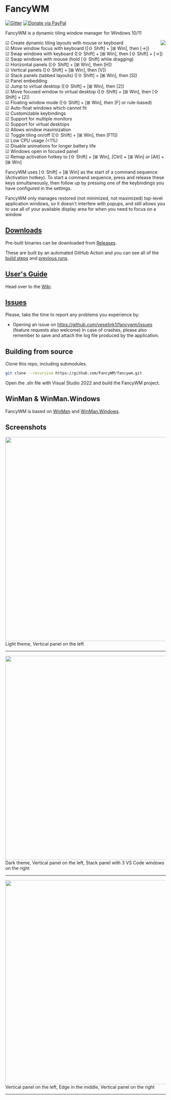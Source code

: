 # FancyWM

[![Gitter](https://badges.gitter.im/FancyWM/community.svg)](https://gitter.im/FancyWM/community?utm_source=badge&utm_medium=badge&utm_campaign=pr-badge)
[![Donate via PayPal](https://shields.io/badge/Donate-gold?logo=paypal&style=flat)](https://www.paypal.com/donate/?hosted_button_id=NKQ6DKGFVN7S2)

FancyWM is a dynamic tiling window manager for Windows 10/11

<img align="right" src="https://store-images.s-microsoft.com/image/apps.53415.14517052119257390.d950e654-2004-4878-b902-94902f8f7a45.af24879e-636a-494c-ba1d-6ff7f858630b?background=transparent&w=175&h=175&format=jpg">

☑ Create dynamic tiling layouts with mouse or keyboard <br>
☑ Move window focus with keyboard ([⇧ Shift] + [⊞ Win], then [→]) <br>
☑ Swap windows with keyboard ([⇧ Shift] + [⊞ Win], then [⇧ Shift] + [→]) <br>
☑ Swap windows with mouse (hold [⇧ Shift] while dragging) <br>
☑ Horizontal panels ([⇧ Shift] + [⊞ Win], then [H]) <br>
☑ Vertical panels ([⇧ Shift] + [⊞ Win], then [V]) <br>
☑ Stack panels (tabbed layouts) ([⇧ Shift] + [⊞ Win], then [S]) <br>
☑ Panel embedding <br>
☑ Jump to virtual desktop ([⇧ Shift] + [⊞ Win], then [2]) <br>
☑ Move focused window to virtual desktop ([⇧ Shift] + [⊞ Win], then [⇧ Shift] + [2]) <br>
☑ Floating window mode ([⇧ Shift] + [⊞ Win], then [F] or rule-based) <br>
☑ Auto-float windows which cannot fit <br>
☑ Customizable keybindings <br>
☑ Support for multiple monitors <br>
☑ Support for virtual desktops <br>
☑ Allows window maximization <br>
☑ Toggle tiling on/off ([⇧ Shift] + [⊞ Win], then [F11]) <br>
☑ Low CPU usage (<1%) <br>
☑ Disable animations for longer battery life <br>
☑ Windows open in focused panel <br>
☑ Remap activation hotkey to [⇧ Shift] + [⊞ Win], [Ctrl] + [⊞ Win] or [Alt] + [⊞ Win] <br>

FancyWM uses [⇧ Shift] + [⊞ Win] as the start of a command sequence (Activation hotkey). To start a command sequence, press and release these keys simultaneously, then follow up by pressing one of the keybindings you have configured in the settings.

FancyWM only manages restored (not minimized, not maximized) top-level application windows, so it doesn't interfere with popups, and still allows you to use all of your available display area for when you need to focus on a window

## [Downloads](https://github.com/FancyWM/fancywm/releases)

Pre-built binaries can be downloaded from [Releases](https://github.com/FancyWM/fancywm/releases).

These are built by an automated GitHub Action and you can see all of the [build steps](https://github.com/FancyWM/fancywm/blob/main/.github/workflows/dotnet-desktop.yml) and [previous runs](https://github.com/FancyWM/fancywm/actions/workflows/dotnet-desktop.yml).

## [User's Guide](https://github.com/FancyWM/fancywm/wiki#users-guide)
Head over to the [Wiki](https://github.com/FancyWM/fancywm/wiki).

## [Issues](https://github.com/FancyWM/fancywm/issues)
Please, take the time to report any problems you experience by:
- Opening an issue on https://github.com/veselink1/fancywm/issues (feature requests also welcome)
In case of crashes, please also remember to save and attach the log file produced by the application.

## Building from source

Clone this repo, including submodules.

```bash
git clone --recursive https://github.com/FancyWM/fancywm.git
```

Open the .sln file with Visual Studio 2022 and build the FancyWM project.

## WinMan & WinMan.Windows
FancyWM is based on [WinMan](https://github.com/veselink1/winman) and [WinMan.Windows](https://github.com/veselink1/winman-windows).

## Screenshots
<img src="https://store-images.s-microsoft.com/image/apps.47394.14517052119257390.5224238b-c5af-4852-a39a-2732c3935e69.60fa12a6-ac5a-47cb-9501-2ca7964d972d?w=1280&h=720&q=90&mode=letterbox&format=jpg" width="640">
Light theme, Vertical panel on the left

---

<img src="https://store-images.s-microsoft.com/image/apps.11856.14517052119257390.5224238b-c5af-4852-a39a-2732c3935e69.81bfbc4c-0b20-4b1e-a1b5-b8e6fa13f8a6?w=1280&h=720&q=90&mode=letterbox&format=jpg" width="640">
Dark theme, Vertical panel on the left, Stack panel with 3 VS Code windows on the right

---

<img src="https://store-images.s-microsoft.com/image/apps.11856.14517052119257390.5224238b-c5af-4852-a39a-2732c3935e69.81bfbc4c-0b20-4b1e-a1b5-b8e6fa13f8a6?w=1280&h=720&q=90&mode=letterbox&format=jpg" width="640">
Vertical panel on the left, Edge in the middle, Vertical panel on the right

---
